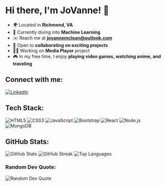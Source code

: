 # Hi there, I'm JoVanne! 👋

- 🌍 Located in **Richmond, VA**
- 🧠 Currently diving into **Machine Learning**
- ✉️ Reach me at **jovannemclean@outlook.com**
- 🤝 Open to **collaborating on exciting projects**
- 🧑‍💻 Working on **Media Player** project
- 🎮 In my free time, I enjoy **playing video games, watching anime, and traveling**

## Connect with me:
[![LinkedIn](https://img.shields.io/badge/LinkedIn-%230077B5.svg?logo=linkedin&logoColor=white)](https://www.linkedin.com/in/jovanne-mclean/)

## Tech Stack:
![HTML5](https://img.shields.io/badge/HTML5-%23E34F26.svg?style=for-the-badge&logo=html5&logoColor=white)
![CSS3](https://img.shields.io/badge/CSS3-%231572B6.svg?style=for-the-badge&logo=css3&logoColor=white)
![JavaScript](https://img.shields.io/badge/JavaScript-%23323330.svg?style=for-the-badge&logo=javascript&logoColor=%23F7DF1E)
![Bootstrap](https://img.shields.io/badge/Bootstrap-%23563D7C.svg?style=for-the-badge&logo=bootstrap&logoColor=white)
![React](https://img.shields.io/badge/React-%2320232a.svg?style=for-the-badge&logo=react&logoColor=%2361DAFB)
![Node.js](https://img.shields.io/badge/Node.js-6DA55F?style=for-the-badge&logo=node.js&logoColor=white)
![MongoDB](https://img.shields.io/badge/MongoDB-%234ea94b.svg?style=for-the-badge&logo=mongodb&logoColor=white)

## GitHub Stats:
![GitHub Stats](https://github-readme-stats.vercel.app/api?username=jovannemclean&theme=dark&hide_border=false&include_all_commits=true&count_private=true)
![GitHub Streak](https://github-readme-streak-stats.herokuapp.com/?user=jovannemclean&theme=dark&hide_border=false)
![Top Languages](https://github-readme-stats.vercel.app/api/top-langs/?username=jovannemclean&theme=dark&hide_border=false&layout=compact)

### Random Dev Quote:
![Random Dev Quote](https://quotes-github-readme.vercel.app/api?type=horizontal&theme=dark)
